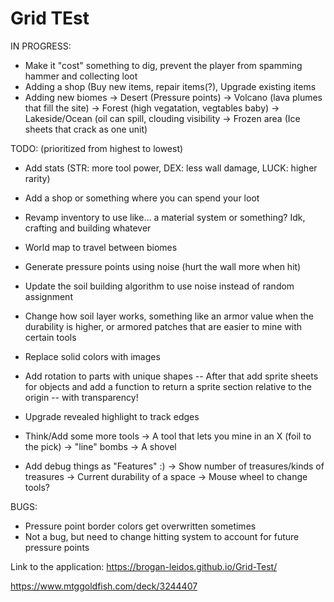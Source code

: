 # Grid TEst

IN PROGRESS:
 - Make it "cost" something to dig, prevent the player from spamming hammer and collecting loot
 - Adding a shop (Buy new items, repair items(?), Upgrade existing items
 - Adding new biomes
   -> Desert (Pressure points)
   -> Volcano (lava plumes that fill the site)
   -> Forest (high vegatation, vegtables baby)
   -> Lakeside/Ocean (oil can spill, clouding visibility
   -> Frozen area (Ice sheets that crack as one unit)
   
TODO: (prioritized from highest to lowest)
 - Add stats (STR: more tool power, DEX: less wall damage, LUCK: higher rarity)
 - Add a shop or something where you can spend your loot
 - Revamp inventory to use like... a material system or something? Idk, crafting and building whatever
 - World map to travel between biomes
 
 - Generate pressure points using noise (hurt the wall more when hit)
 - Update the soil building algorithm to use noise instead of random assignment
 - Change how soil layer works, something like an armor value when the durability is higher, or armored patches that are easier to mine with certain tools

 - Replace solid colors with images
 - Add rotation to parts with unique shapes
   -- After that add sprite sheets for objects and add a function to return a sprite section relative to the origin
   -- with transparency!
 - Upgrade revealed highlight to track edges
 - Think/Add some more tools
   -> A tool that lets you mine in an X (foil to the pick)
   -> "line" bombs
   -> A shovel
 
 - Add debug things as "Features" :)
   -> Show number of treasures/kinds of treasures
   -> Current durability of a space
   -> Mouse wheel to change tools?

BUGS:
 - Pressure point border colors get overwritten sometimes
 - Not a bug, but need to change hitting system to account for future pressure points



Link to the application:
https://brogan-leidos.github.io/Grid-Test/

https://www.mtggoldfish.com/deck/3244407
